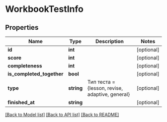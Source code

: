# WorkbookTestInfo

## Properties
Name | Type | Description | Notes
------------ | ------------- | ------------- | -------------
**id** | **int** |  | [optional] 
**score** | **int** |  | [optional] 
**completeness** | **int** |  | [optional] 
**is_completed_together** | **bool** |  | [optional] 
**type** | **string** | Тип теста &#x3D;{lesson, revise, adaptive, general} | [optional] 
**finished_at** | **string** |  | [optional] 

[[Back to Model list]](../README.md#documentation-for-models) [[Back to API list]](../README.md#documentation-for-api-endpoints) [[Back to README]](../README.md)


